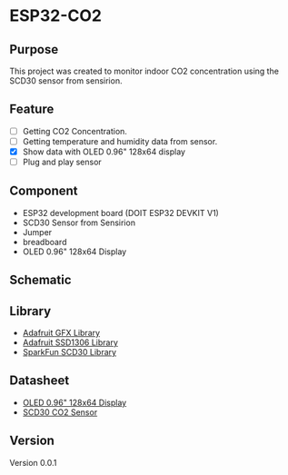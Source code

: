 # ESP32-CO2

## Purpose

This project was created to monitor indoor CO2 concentration using the SCD30 sensor from sensirion.

## Feature

- [ ] Getting CO2 Concentration.
- [ ] Getting temperature and humidity data from sensor.
- [x] Show data with OLED 0.96" 128x64 display
- [ ] Plug and play sensor

## Component

- ESP32 development board (DOIT ESP32 DEVKIT V1)
- SCD30 Sensor from Sensirion
- Jumper
- breadboard
- OLED 0.96" 128x64 Display

## Schematic

## Library

- [Adafruit GFX Library](https://github.com/adafruit/Adafruit-GFX-Library)
- [Adafruit SSD1306 Library](https://github.com/adafruit/Adafruit_SSD1306)
- [SparkFun SCD30 Library](https://github.com/sparkfun/SparkFun_SCD30_Arduino_Library)

## Datasheet

- [OLED 0.96" 128x64 Display](https://www.rajguruelectronics.com/Product/1145/OLED%204%20Pin%20128x64%20Display%20module%200.96%20inch%20blue%20color.pdf)
- [SCD30 CO2 Sensor](https://sensirion.com/products/catalog/SCD30/)

## Version

Version 0.0.1
